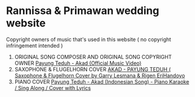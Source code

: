 # Rannissa & Primawan wedding website

Copyright owners of music that's used in this website ( no copyright infringement intended )
1. ORIGINAL SONG COMPOSER AND ORIGINAL SONG COPYRIGHT OWNER [Payung Teduh - Akad (Official Music Video)](https://www.youtube.com/watch?v=viW0M5R2BLo)
2. SAXOPHONE & FLUGELHORN COVER [AKAD - PAYUNG TEDUH ( Saxophone & Flugelhorn Cover by Garry Lesmana & Rigen EriHandoyo](https://www.youtube.com/watch?v=xQ27cY5jNYU)
3. PIANO COVER [Payung Teduh - Akad (Indonesian Song) - Piano Karaoke / Sing Along / Cover with Lyrics](https://www.youtube.com/watch?v=VS-pk3OZGBU)
